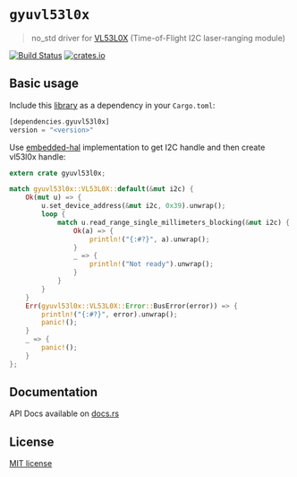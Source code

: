 # `gyuvl53l0x`

> no_std driver for [VL53L0X](https://www.st.com/resource/en/datasheet/vl53l0x.pdf) (Time-of-Flight I2C laser-ranging module)

[![Build Status](https://travis-ci.org/lucazulian/gyuvl53l0x.svg?branch=master)](https://travis-ci.org/lucazulian/gyuvl53l0x)
[![crates.io](http://meritbadge.herokuapp.com/gyuvl53l0x?style=flat-square)](https://crates.io/crates/gyuvl53l0x)

## Basic usage

Include this [library](https://crates.io/crates/gyuvl53l0x) as a dependency in your `Cargo.toml`:

```rust
[dependencies.gyuvl53l0x]
version = "<version>"
```

Use [embedded-hal](https://github.com/rust-embedded/embedded-hal) implementation to get I2C handle and then create vl53l0x handle:

```rust
extern crate gyuvl53l0x;

match gyuvl53l0x::VL53L0X::default(&mut i2c) {
    Ok(mut u) => {
        u.set_device_address(&mut i2c, 0x39).unwrap();
        loop {
            match u.read_range_single_millimeters_blocking(&mut i2c) {
                Ok(a) => {
                    println!("{:#?}", a).unwrap();
                }
                _ => {
                    println!("Not ready").unwrap();
                }
            }
        }
    }
    Err(gyuvl53l0x::VL53L0X::Error::BusError(error)) => {
        println!("{:#?}", error).unwrap();
        panic!();
    }
    _ => {
        panic!();
    }
};
```

## Documentation

API Docs available on [docs.rs](https://docs.rs/gyuvl53l0x/0.1.0/gyuvl53l0x/)

## License

[MIT license](http://opensource.org/licenses/MIT)
